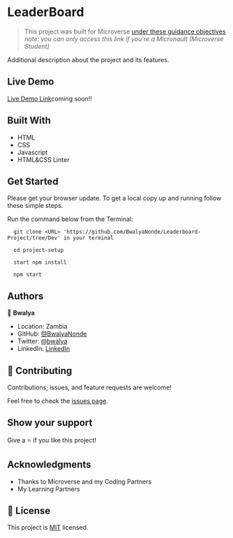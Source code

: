 # LeaderBoard

> This project was built for Microverse [under these guidance objectives](https://github.com/microverseinc/curriculum-javascript/blob/main/leaderboard/sneak_peek.md)
> _note: you can only access this link if you're a Micronault (Microverse Student)_

Additional description about the project and its features.
 

## Live Demo

[Live Demo Link](/)coming soon!!
 
## Built With

- HTML
- CSS
- Javascript
- HTML&CSS Linter

## Get Started

Please get your browser update.
To get a local copy up and running follow these simple steps.

Run the command below from the Terminal:

      git clone <URL> 'https://github.com/BwalyaNonde/Leaderboard-Project/tree/Dev' in your terminal

	  cd project-setup

	  start npm install

      npm start



## Authors

👤 **Bwalya**

- Location: Zambia
- GitHub: [@BwalyaNonde](https://github.com/BwalyaNonde)
- Twitter: [@bwalya](hnondettps://twitter.com/bwalyanonde)
- LinkedIn: [LinkedIn](https://www.linkedin.com/)


## 🤝 Contributing

Contributions, issues, and feature requests are welcome!

Feel free to check the [issues page](https://github.com/BwalyaNonde/Leaderboard-Project/issues).

## Show your support

Give a ⭐️ if you like this project!

## Acknowledgments

- Thanks to Microverse and my Coding Partners
- My Learning Partners
## 📝 License

This project is [MIT](./MIT.md) licensed.
